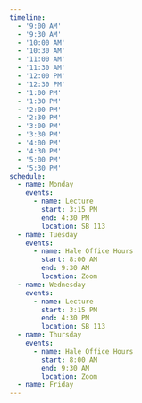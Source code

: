 ```yaml
---
timeline:
  - '9:00 AM'
  - '9:30 AM'
  - '10:00 AM'
  - '10:30 AM'
  - '11:00 AM'
  - '11:30 AM'
  - '12:00 PM'
  - '12:30 PM'
  - '1:00 PM'
  - '1:30 PM'
  - '2:00 PM'
  - '2:30 PM'
  - '3:00 PM'
  - '3:30 PM'
  - '4:00 PM'
  - '4:30 PM'
  - '5:00 PM'
  - '5:30 PM'
schedule:
  - name: Monday
    events:
      - name: Lecture
        start: 3:15 PM
        end: 4:30 PM
        location: SB 113
  - name: Tuesday
    events:
      - name: Hale Office Hours
        start: 8:00 AM
        end: 9:30 AM
        location: Zoom
  - name: Wednesday
    events:
      - name: Lecture
        start: 3:15 PM
        end: 4:30 PM
        location: SB 113 
  - name: Thursday
    events:
      - name: Hale Office Hours
        start: 8:00 AM
        end: 9:30 AM
        location: Zoom
  - name: Friday
---
```

